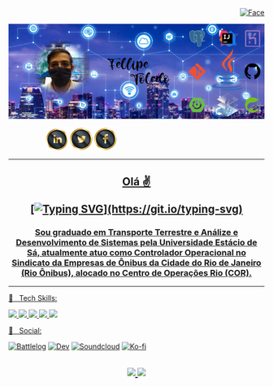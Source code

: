 <p align="right"><a href="https://hits.seeyoufarm.com"><img alt="Face" title="Facebook" src="https://hits.seeyoufarm.com/api/count/incr/badge.svg?url=https://github.com/FellipeToledo%2Fgjbae1212%2Fhit-counter&count_bg=%233F3DC8&title_bg=%23070707&icon=github.svg&icon_color=%23FBF6F6&title=VISITAS&edge_flat=false">  </a>
</p>   

<p align="center">
<img src="Images/Capa-do-Facebook851x315px.jpeg" alt="SmartCity">
</p>


  &emsp;&emsp;&emsp;&emsp;&emsp;
  <a href="https://www.linkedin.com/in/fellipetoledo/"><img alt="Linkedim" title="Linkedin" src="Images/Icons/linkedin-icon.png"></a>
  <a href="https://twitter.com/FellipeToledo"><img alt="Twitter" title="Twitter" src="Images/Icons/twitter-icon.png"></a>
  <a href="https://www.facebook.com/fellipetoledo001"><img alt="Face" title="Facebook" src="Images/Icons/face-icon.png">

  
  
 ---
<h2 align="center">
Olá ✌ 
  
[![Typing SVG](https://readme-typing-svg.herokuapp.com?duration=3500&lines=Seja+bem+vindo+ao+meu+GitHub!!!)](https://git.io/typing-svg)
  <h3 align="center">
Sou graduado em Transporte Terrestre e Análize e Desenvolvimento de Sistemas pela Universidade Estácio de Sá, atualmente atuo como Controlador Operacional no Sindicato da Empresas de Ônibus da Cidade do Rio de Janeiro (Rio Ônibus), alocado no Centro de Operações Rio (COR).
  </h3>
  
---

:bust_in_silhouette: &nbsp; Tech Skills:

<p>
<img src="https://img.shields.io/badge/-java-E34A86?style=flat-square&logo=java"/>
<img src="https://img.shields.io/badge/-Heroku-430098?style=flat-square&logo=heroku"/>
<img src="https://img.shields.io/badge/-Nodejs-black?style=flat-square&logo=Node.js"/>
<img src="https://img.shields.io/badge/-Git-black?style=flat-square&logo=git"/>
<img src="https://img.shields.io/badge/-GitHub-black?style=flat-square&logo=github"/>
</p>
  
:bust_in_silhouette: &nbsp; Social:
    
  <a href="https://battlelog.battlefield.com/bf4/user/FellipeToledo/"><img alt="Battlelog" title="Game" src="https://shields.io/badge/-BATTLELOG-blue.svg?&style=for-the-badge&logo=ea&logoColor=white"></a>
  <a href="https://dev.to/fellipetoledo"><img alt="Dev" title="Social" src="https://shields.io/badge/-Dev.to-blue.svg?&style=for-the-badge&logo=dev.to&logoColor=white"></a>
  <a href="https://soundcloud.com/fellipe-toledo-133879191"><img alt="Soundcloud" title="Musica" src="https://shields.io/badge/-Soundcloud-critical.svg?&style=for-the-badge&logo=soundcloud&logoColor=white"></a>
  <a href="https://ko-fi.com/fellipetoledo"><img alt="Ko-fi" title="Contribuição" src="https://shields.io/badge/-BUY%20ME%20A%20COFFEE-CC2735.svg?&style=for-the-badge&logo=ko-fi&logoColor=white"></a>

    
<h2 align="center">
  <a href="https://github.com/fellipetoledo">
<img height="110em" src="https://github-readme-stats.vercel.app/api/top-langs/?username=fellipetoledo&layout=compact&langs_count=7&theme=dracula"/>

<img height="110em" src="https://github-readme-stats.vercel.app/api?username=fellipetoledo&show_icons=true&theme=dracula&include_all_commits=true&count_private=true"/>
 </h1>
   
  

